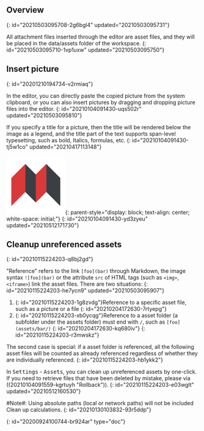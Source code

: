 ## Overview
{: id="20210503095708-2g6bgl4" updated="20210503095731"}

All attachment files inserted through the editor are asset files, and they will be placed in the data/assets folder of the workspace.
{: id="20210503095710-1vp1uxw" updated="20210503095750"}

## Insert picture
{: id="20201210194734-v2rmiaq"}

In the editor, you can directly paste the copied picture from the system clipboard, or you can also insert pictures by dragging and dropping picture files into the editor.
{: id="20210104091430-uqs502r" updated="20210503095810"}

If you specify a title for a picture, then the title will be rendered below the image as a legend, and the title part of the text supports span-level typesetting, such as bold, Italics, formulas, etc.
{: id="20210104091430-tj5w1co" updated="20210417113148"}

![SiYuan.png](assets/SiYuan-20210512171727-0xnnlw8.png "When one drinks water, one must not forget where it comes from"){: parent-style="display: block; text-align: center; white-space: initial;"}
{: id="20210104091430-yd3zyeu" updated="20210512171730"}

## Cleanup unreferenced assets
{: id="20210115224203-q8bj2gd"}

"Reference" refers to the link `[foo](bar)` through Markdown, the image syntax `![foo](bar)` or the attribute `src` of HTML tags (such as `<img>`, `<iframe>`) link the asset files. There are two situations:
{: id="20210115224203-he7ycn9" updated="20210503095907"}

1. {: id="20210115224203-1g8zvdg"}Reference to a specific asset file, such as a picture or a file
   {: id="20210204172630-7rtyepg"}
2. {: id="20210115224203-xb0ycqg"}Reference to a asset folder (a subfolder under the assets folder) must end with `/`, such as `[foo](assets/bar/)`
   {: id="20210204172630-kq680iv"}
{: id="20210115224203-r3mwskz"}

The second case is special: if a asset folder is referenced, all the following asset files will be counted as already referenced regardless of whether they are individually referenced.
{: id="20210115224203-hb1ykk2"}

In <kbd>Settings</kbd> - <kbd>Assets</kbd>, you can clean up unreferenced assets by one-click. If you need to retrieve files that have been deleted by mistake, please via ((20210104091559-kgrtuyh "Rollback")).
{: id="20210115224203-e03wglt" updated="20210512160530"}

#Note#: Using absolute paths (local or network paths) will not be included Clean up calculations.
{: id="20210130103832-93r5ddp"}


{: id="20200924100744-br924ar" type="doc"}
